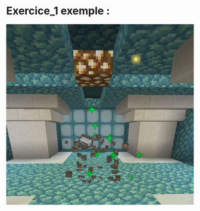 Exercice_1 exemple :
===
![Image](https://github.com/Kronx12/PluginMC_1-14/blob/master/Exercice_1/Exercice_1.png)
